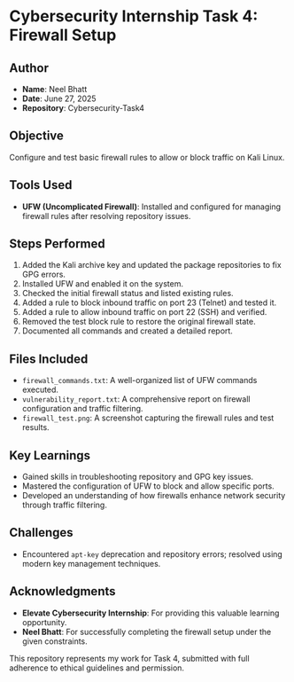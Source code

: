 # Cybersecurity Internship Task 4: Firewall Setup

## Author
- **Name**: Neel Bhatt  
- **Date**: June 27, 2025  
- **Repository**: Cybersecurity-Task4

## Objective
Configure and test basic firewall rules to allow or block traffic on Kali Linux.

## Tools Used
- **UFW (Uncomplicated Firewall)**: Installed and configured for managing firewall rules after resolving repository issues.

## Steps Performed
1. Added the Kali archive key and updated the package repositories to fix GPG errors.
2. Installed UFW and enabled it on the system.
3. Checked the initial firewall status and listed existing rules.
4. Added a rule to block inbound traffic on port 23 (Telnet) and tested it.
5. Added a rule to allow inbound traffic on port 22 (SSH) and verified.
6. Removed the test block rule to restore the original firewall state.
7. Documented all commands and created a detailed report.

## Files Included
- `firewall_commands.txt`: A well-organized list of UFW commands executed.
- `vulnerability_report.txt`: A comprehensive report on firewall configuration and traffic filtering.
- `firewall_test.png`: A screenshot capturing the firewall rules and test results.

## Key Learnings
- Gained skills in troubleshooting repository and GPG key issues.
- Mastered the configuration of UFW to block and allow specific ports.
- Developed an understanding of how firewalls enhance network security through traffic filtering.

## Challenges
- Encountered `apt-key` deprecation and repository errors; resolved using modern key management techniques.

## Acknowledgments
- **Elevate Cybersecurity Internship**: For providing this valuable learning opportunity.
- **Neel Bhatt**: For successfully completing the firewall setup under the given constraints.

This repository represents my work for Task 4, submitted with full adherence to ethical guidelines and permission.